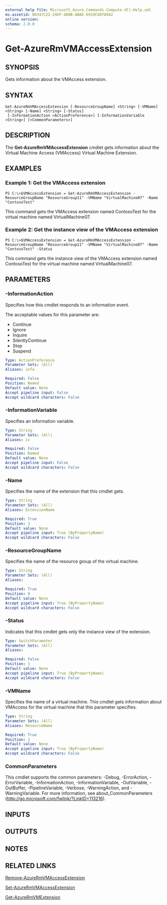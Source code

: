 ```yaml
---
external help file: Microsoft.Azure.Commands.Compute.dll-Help.xml
ms.assetid: 80347C22-24EF-4D0B-ABAE-6919C007A942
online version: 
schema: 2.0.0
---
```


# Get-AzureRmVMAccessExtension

## SYNOPSIS
Gets information about the VMAccess extension.

## SYNTAX

```
Get-AzureRmVMAccessExtension [-ResourceGroupName] <String> [-VMName] <String> [-Name] <String> [-Status]
 [-InformationAction <ActionPreference>] [-InformationVariable <String>] [<CommonParameters>]
```

## DESCRIPTION
The **Get-AzureRmVMAccessExtension** cmdlet gets information about the Virtual Machine Access (VMAccess) Virtual Machine Extension.

## EXAMPLES

### Example 1: Get the VMAccess extension
```
PS C:\>$VMAccessExtension = Get-AzureRmVMAccessExtension -ResourceGroupName "ResourceGroup11" -VMName "VirtualMachine07" -Name "ContosoTest"
```

This command gets the VMAccess extension named ContosoTest for the virtual machine named VirtualMachine07.

### Example 2: Get the instance view of the VMAccess extension
```
PS C:\>$VMAccessExtension = Get-AzureRmVMAccessExtension -ResourceGroupName "ResourceGroup11" -VMName "VirtualMachine07" -Name "ContosoTest" -Status
```

This command gets the instance view of the VMAccess extension named ContosoTest for the virtual machine named VirtualMachine07.

## PARAMETERS

### -InformationAction
Specifies how this cmdlet responds to an information event.

The acceptable values for this parameter are:

- Continue
- Ignore
- Inquire
- SilentlyContinue
- Stop
- Suspend

```yaml
Type: ActionPreference
Parameter Sets: (All)
Aliases: infa

Required: False
Position: Named
Default value: None
Accept pipeline input: False
Accept wildcard characters: False
```

### -InformationVariable
Specifies an information variable.

```yaml
Type: String
Parameter Sets: (All)
Aliases: iv

Required: False
Position: Named
Default value: None
Accept pipeline input: False
Accept wildcard characters: False
```

### -Name
Specifies the name of the extension that this cmdlet gets.

```yaml
Type: String
Parameter Sets: (All)
Aliases: ExtensionName

Required: True
Position: 2
Default value: None
Accept pipeline input: True (ByPropertyName)
Accept wildcard characters: False
```

### -ResourceGroupName
Specifies the name of the resource group of the virtual machine.

```yaml
Type: String
Parameter Sets: (All)
Aliases: 

Required: True
Position: 0
Default value: None
Accept pipeline input: True (ByPropertyName)
Accept wildcard characters: False
```

### -Status
Indicates that this cmdlet gets only the instance view of the extension.

```yaml
Type: SwitchParameter
Parameter Sets: (All)
Aliases: 

Required: False
Position: 3
Default value: None
Accept pipeline input: True (ByPropertyName)
Accept wildcard characters: False
```

### -VMName
Specifies the name of a virtual machine.
This cmdlet gets information about VMAccess for the virtual machine that this parameter specifies.

```yaml
Type: String
Parameter Sets: (All)
Aliases: ResourceName

Required: True
Position: 1
Default value: None
Accept pipeline input: True (ByPropertyName)
Accept wildcard characters: False
```

### CommonParameters
This cmdlet supports the common parameters: -Debug, -ErrorAction, -ErrorVariable, -InformationAction, -InformationVariable, -OutVariable, -OutBuffer, -PipelineVariable, -Verbose, -WarningAction, and -WarningVariable. For more information, see about_CommonParameters (http://go.microsoft.com/fwlink/?LinkID=113216).

## INPUTS

## OUTPUTS

## NOTES

## RELATED LINKS

[Remove-AzureRmVMAccessExtension](./Remove-AzureRmVMAccessExtension.md)

[Set-AzureRmVMAccessExtension](./Set-AzureRmVMAccessExtension.md)

[Get-AzureRmVMExtension](./Get-AzureRmVMExtension.md)


